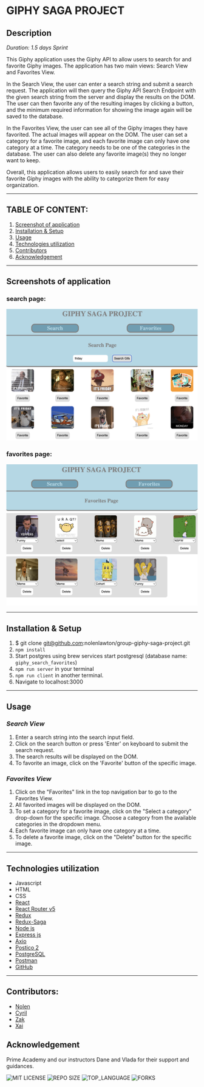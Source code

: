 # GIPHY SAGA PROJECT 

## Description

_Duration: 1.5 days Sprint_

This Giphy application uses the Giphy API to allow users to search for and favorite Giphy images. The application has two main views: Search View and Favorites View.

In the Search View, the user can enter a search string and submit a search request. The application will then query the Giphy API Search Endpoint with the given search string from the server and display the results on the DOM. The user can then favorite any of the resulting images by clicking a button, and the minimum required information for showing the image again will be saved to the database.

In the Favorites View, the user can see all of the Giphy images they have favorited. The actual images will appear on the DOM. The user can set a category for a favorite image, and each favorite image can only have one category at a time. The category needs to be one of the categories in the database. The user can also delete any favorite image(s) they no longer want to keep.

Overall, this application allows users to easily search for and save their favorite Giphy images with the ability to categorize them for easy organization.


---
## **TABLE OF CONTENT:**
1. [Screenshot of application](#screenshots-of-application)
1. [Installation & Setup](#installation--setup)
1. [Usage](#usage)
1. [Technologies utilization](#technologies-utilization)
1. [Contributors](#contributors)
1. [Acknowledgement](#acknowledgement)

---
## Screenshots of application
### search page:
![search page](./public/searchvview.png)
### favorites page:
![favorites page](./public/favoritesview.png)

---

## Installation & Setup
1. $ git clone git@github.com:nolenlawton/group-giphy-saga-project.git
1. `npm install`
1. Start postgres using brew services start postgresql (database name: `giphy_search_favorites`)
1. `npm run server` in your terminal
1. `npm run client` in another terminal. 
1. Navigate to localhost:3000

---

## Usage

### *Search View*

1. Enter a search string into the search input field.
1. Click on the search button or press 'Enter' on keyboard to submit the search request.
1. The search results will be displayed on the DOM.
1. To favorite an image, click on the 'Favorite' button of the specific image.

### *Favorites View*
1. Click on the "Favorites" link in the top navigation bar to go to the Favorites View.
1. All favorited images will be displayed on the DOM.
1. To set a category for a favorite image, click on the "Select a category" drop-down for the specific image. Choose a category from the available categories in the dropdown menu.
1. Each favorite image can only have one category at a time.
1. To delete a favorite image, click on the "Delete" button for the specific image.
---

## Technologies utilization 

* Javascript
* HTML
* CSS
* [React](https://reactjs.org/)
* [React Router v5](https://v5.reactrouter.com/web/guides/quick-start)
* [Redux](https://redux.js.org/)
* [Redux-Saga](https://redux-saga.js.org/)
* [Node js](https://nodejs.org/en/about/)
* [Express js](https://expressjs.com/)
* [Axio](https://axio.com/)
* [Postico 2](https://eggerapps.at/postico2/)
* [PostgreSQL](https://www.postgresql.org/)
* [Postman](https://www.postman.com/)
* [GitHub](https://github.com/xaihang/) 

---
## Contributors:

* [Nolen](https://github.com/nolenlawton)
* [Cyril](https://github.com/qrl666)
* [Zak](https://github.com/Zabdi94)
* [Xai](https://github.com/xaihang)


## Acknowledgement
Prime Academy and our instructors Dane and Vlada for their support and guidances. 


![MIT LICENSE](https://img.shields.io/github/license/scottbromander/the_marketplace.svg?style=flat-square)
![REPO SIZE](https://img.shields.io/github/repo-size/scottbromander/the_marketplace.svg?style=flat-square)
![TOP_LANGUAGE](https://img.shields.io/github/languages/top/scottbromander/the_marketplace.svg?style=flat-square)
![FORKS](https://img.shields.io/github/forks/scottbromander/the_marketplace.svg?style=social)
